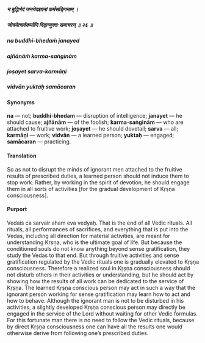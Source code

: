 ##### न बुद्धिभेदं जनयेदज्ञानां कर्मसङ्गिनाम् ।
##### जोषयेत्सर्वकर्माणि विद्वान्युक्तः समाचरन् ॥ २६ ॥

##### na buddhi-bhedaṁ janayed
##### ajñānāṁ karma-saṅginām
##### joṣayet sarva-karmāṇi
##### vidvān yuktaḥ samācaran

#### Synonyms

**na** — not; **buddhi**-**bhedam** — disruption of intelligence; **janayet** — he should cause; **ajñānām** — of the foolish; **karma**-**saṅginām** — who are attached to fruitive work; **joṣayet** — he should dovetail; **sarva** — all; **karmāṇi** — work; **vidvān** — a learned person; **yuktaḥ** — engaged; **samācaran** — practicing.

#### Translation

So as not to disrupt the minds of ignorant men attached to the fruitive results of prescribed duties, a learned person should not induce them to stop work. Rather, by working in the spirit of devotion, he should engage them in all sorts of activities [for the gradual development of Kṛṣṇa consciousness].

#### Purport

Vedaiś ca sarvair aham eva vedyaḥ. That is the end of all Vedic rituals. All rituals, all performances of sacrifices, and everything that is put into the Vedas, including all direction for material activities, are meant for understanding Kṛṣṇa, who is the ultimate goal of life. But because the conditioned souls do not know anything beyond sense gratification, they study the Vedas to that end. But through fruitive activities and sense gratification regulated by the Vedic rituals one is gradually elevated to Kṛṣṇa consciousness. Therefore a realized soul in Kṛṣṇa consciousness should not disturb others in their activities or understanding, but he should act by showing how the results of all work can be dedicated to the service of Kṛṣṇa. The learned Kṛṣṇa conscious person may act in such a way that the ignorant person working for sense gratification may learn how to act and how to behave. Although the ignorant man is not to be disturbed in his activities, a slightly developed Kṛṣṇa conscious person may directly be engaged in the service of the Lord without waiting for other Vedic formulas. For this fortunate man there is no need to follow the Vedic rituals, because by direct Kṛṣṇa consciousness one can have all the results one would otherwise derive from following one’s prescribed duties.